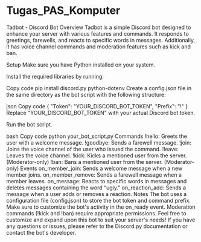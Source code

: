 ﻿# Tugas_PAS_Komputer
Tadbot - Discord Bot
Overview
Tadbot is a simple Discord bot designed to enhance your server with various features and commands. It responds to greetings, farewells, and reacts to specific words in messages. Additionally, it has voice channel commands and moderation features such as kick and ban.

Setup
Make sure you have Python installed on your system.

Install the required libraries by running:

Copy code
pip install discord.py python-dotenv
Create a config.json file in the same directory as the bot script with the following structure:

json
Copy code
{
    "Token": "YOUR_DISCORD_BOT_TOKEN",
    "Prefix": "!"
}
Replace "YOUR_DISCORD_BOT_TOKEN" with your actual Discord bot token.

Run the bot script.

bash
Copy code
python your_bot_script.py
Commands
!hello: Greets the user with a welcome message.
!goodbye: Sends a farewell message.
!join: Joins the voice channel of the user who issued the command.
!leave: Leaves the voice channel.
!kick: Kicks a mentioned user from the server. (Moderator-only)
!ban: Bans a mentioned user from the server. (Moderator-only)
Events
on_member_join: Sends a welcome message when a new member joins.
on_member_remove: Sends a farewell message when a member leaves.
on_message: Reacts to specific words in messages and deletes messages containing the word "ugly."
on_reaction_add: Sends a message when a user adds or removes a reaction.
Notes
The bot uses a configuration file (config.json) to store the bot token and command prefix.
Make sure to customize the bot's activity in the on_ready event.
Moderation commands (!kick and !ban) require appropriate permissions.
Feel free to customize and expand upon this bot to suit your server's needs! If you have any questions or issues, please refer to the Discord.py documentation or contact the bot's developer.

